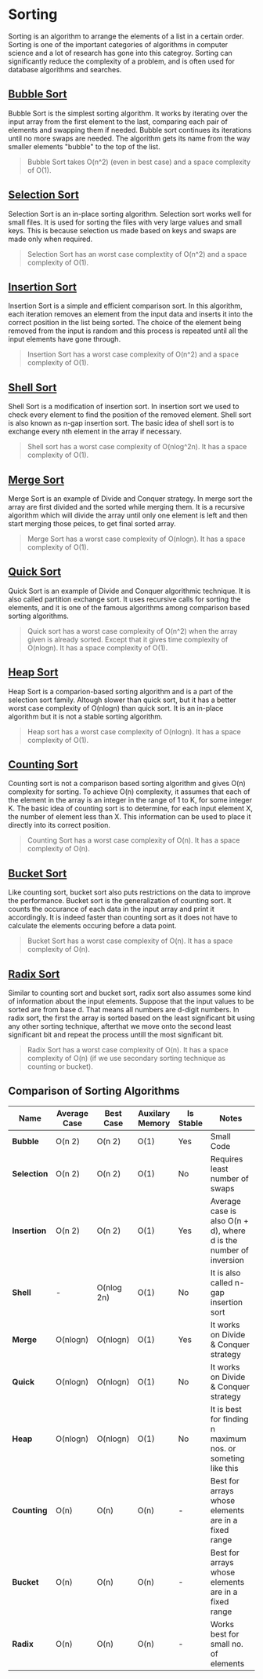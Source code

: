 # Sorting

Sorting is an algorithm to arrange the elements of a list in a certain order. Sorting is one of the important categories of algorithms in computer science and a lot of research has gone into this categroy. Sorting can significantly reduce the complexity of a problem, and is often used for database algorithms and searches.

## [Bubble Sort]

Bubble Sort is the simplest sorting algorithm. It works by iterating over the input array from the first element to the last, comparing each pair of elements and swapping them if needed. Bubble sort continues its iterations until no more swaps are needed. The algorithm gets its name from the way smaller elements "bubble" to the top of the list.

> Bubble Sort takes O(n^2) (even in best case) and a space complexity of O(1).

## [Selection Sort]

Selection Sort is an in-place sorting algorithm. Selection sort works well for small files. It is used for sorting the files with very large values and small keys. This is because selection us made based on keys and swaps are made only when required.

> Selection Sort has an worst case complextity of O(n^2) and a space complexity of O(1).

## [Insertion Sort]

Insertion Sort is a simple and efficient comparison sort. In this algorithm, each iteration removes an element from the input data and inserts it into the correct position in the list being sorted. The choice of the element being removed from the input is random and this process is repeated until all the input elements have gone through.

> Insertion Sort has a worst case complexity of O(n^2) and a space complexity of O(1).

## [Shell Sort]

Shell Sort is a modification of insertion sort. In insertion sort we used to check every element to find the position of the removed element. Shell sort is also known as n-gap insertion sort. The basic idea of shell sort is to exchange every nth element in the array if necessary.

> Shell sort has a worst case complexity of O(nlog^2n). It has a space complexity of O(1).

## [Merge Sort]

Merge Sort is an example of Divide and Conquer strategy. In merge sort the array are first divided and the sorted while merging them. It is a recursive algorithm which will divide the array until only one element is left and then start merging those peices, to get final sorted array.

> Merge Sort has a worst case complexity of O(nlogn). It has a space complexity of O(1).

## [Quick Sort]

Quick Sort is an example of Divide and Conquer algorithmic technique. It is also called partition exchange sort. It uses recursive calls for sorting the elements, and it is one of the famous algorithms among comparison based sorting algorithms.

> Quick sort has a worst case complexity of O(n^2) when the array given is already sorted. Except that it gives time complexity of O(nlogn). It has a space complexity of O(1).

## [Heap Sort]

Heap Sort is a comparion-based sorting algorithm and is a part of the selection sort family. Altough slower than quick sort, but it has a better worst case complexity of O(nlogn) than quick sort. It is an in-place algorithm but it is not a stable sorting algorithm.

> Heap sort has a worst case complexity of O(nlogn). It has a space complexity of O(1).

## [Counting Sort]

Counting sort is not a comparison based sorting algorithm and gives O(n) complexity for sorting. To achieve O(n) complexity, it assumes that each of the element in the array is an integer in the range of 1 to K, for some integer K. The basic idea of counting sort is to determine, for each input element X, the number of element less than X. This information can be used to place it directly into its correct position.

> Counting Sort has a worst case complexity of O(n). It has a space complexity of O(n).

## [Bucket Sort]

Like counting sort, bucket sort also puts restrictions on the data to improve the performance. Bucket sort is the generalization of counting sort. It counts the occurance of each data in the input array and print it accordingly. It is indeed faster than counting sort as it does not have to calculate the elements occuring before a data point.

> Bucket Sort has a worst case complexity of O(n). It has a space complexity of O(n).

## [Radix Sort]

Similar to counting sort and bucket sort, radix sort also assumes some kind of information about the input elements. Suppose that the input values to be sorted are from base d. That means all numbers are d-digit numbers. In radix sort, the first the array is sorted based on the least significant bit using any other sorting technique, afterthat we move onto the second least significant bit and repeat the process untill the most significant bit.

> Radix Sort has a worst case complexity of O(n). It has a space complexity of O(n) (if we use secondary sorting technique as counting or bucket).

## Comparison of Sorting Algorithms

|Name|Average Case|Best Case|Auxilary Memory|Is Stable|Notes|
|---|--|---|--|---|--|
|**Bubble**| O(n 2) | O(n 2) | O(1) |Yes|Small Code|
|**Selection**|O(n 2)|O(n 2)|O(1)|No|Requires least number of swaps|
|**Insertion**|O(n 2)|O(n 2)|O(1)|Yes|Average case is also O(n + d), where d is the number of inversion|
|**Shell**|-|O(nlog 2n)|O(1)|No| It is also called n-gap insertion sort|
|**Merge**|O(nlogn)|O(nlogn)|O(1)|Yes|It works on Divide & Conquer strategy|
|**Quick**|O(nlogn)|O(nlogn)|O(1)|No|It works on Divide & Conquer strategy|
|**Heap**|O(nlogn)|O(nlogn)|O(1)|No|It is best for finding n maximum nos. or someting like this|
|**Counting**|O(n)|O(n)|O(n)|-|Best for arrays whose elements are in a fixed range|
|**Bucket**|O(n)|O(n)|O(n)|-|Best for arrays whose elements are in a fixed range|
|**Radix**|O(n)|O(n)|O(n)|-|Works best for small no. of elements|

[Bubble Sort]: \bubble_sort.py
[Selection Sort]: \selection_sort.py
[Insertion Sort]: \insertion_sort.py
[Shell Sort]: \shell_sort.py
[Merge Sort]: \merge_sort.py
[Quick Sort]: \quick_sort.py
[Heap Sort]: \heap_sort.py
[Counting Sort]: \counting_sort.py
[Bucket Sort]: \bucket_sort.py
[Radix Sort]: \radix_sort.py
